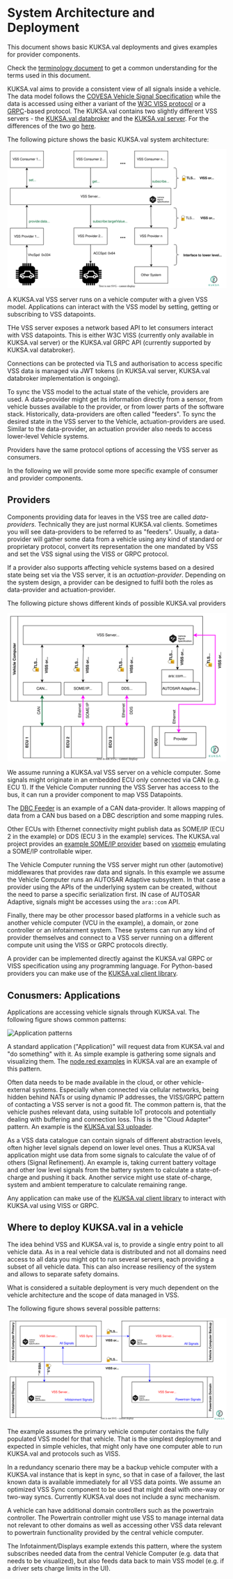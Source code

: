 # System Architecture and Deployment

This document shows basic KUKSA.val deployments and gives examples for provider components.

Check the [terminology document](./terminology.md) to get a common understanding for the terms used in this document.

KUKSA.val aims to provide a consistent view of all signals inside a vehicle. The data model follows the [COVESA Vehicle Signal Specification](https://github.com/COVESA/vehicle_signal_specification) while the data is accessed using either a variant of the [W3C VISS protocol](https://github.com/w3c/automotive) or a [GRPC](https://grpc.io)-based protocol. The KUKSA.val contains two slightly different VSS servers - the [KUKSA.val databroker](../) and the [KUKSA.val server](../kuksa-val-server/). For the differences of the two go [here](./server-vs-broker.md).

The following picture shows the basic KUKSA.val system architecture:

![Basic architecture](./pictures/sysarch_basic.svg)

A KUKSA.val VSS server runs on a vehicle computer with a given VSS model. Applications can interact with the VSS model by setting, getting or subscribing to VSS datapoints.

THe VSS server exposes a network based API to let consumers interact with VSS datapoints. This is either W3C VISS (currently only available in KUKSA.val server) or the KUKSA.val GRPC API (currently supported by KUKSA.val databroker).

Connections can be protected via TLS and authorisation to access specific VSS data is managed via JWT tokens (in KUKSA.val server, KUKSA.val databroker implementation is ongoing).

To sync the VSS model to the actual state of the vehicle, providers are used. A data-provider might get its information directly from a sensor, from  vehicle busses available to the provider, or from lower parts of the software stack. Historically, data-providers are often called "feeders".
To sync the desired state in the VSS server to the Vehicle, actuation-providers are used. Similar to the data-provider, an actuation provider also needs to access lower-level Vehicle systems.

Providers have the same protocol options of accessing the VSS server as consumers.

In the following we will provide some more specific example of consumer and provider components.

## Providers 
Components providing data for leaves in the VSS tree are called  *data-providers*. Technically they are just normal KUKSA.val clients. Sometimes you will see data-providers to be referred to as "feeders".  Usually, a data-provider will gather some data from a vehicle using any kind of standard or proprietary protocol, convert its representation the one mandated by VSS and set the VSS signal using the VISS or GRPC protocol.

If a provider also supports affecting vehicle systems based on a desired state being set via the VSS server, it is an *actuation-provider*. Depending on the system design, a provider can be designed to fulfil both the roles as data-provider and actuation-provider.

The following picture shows different kinds of possible KUKSA.val providers

![Provider options](./pictures/sysarch_providers.svg)

We assume running a KUKSA.val VSS server on a vehicle computer. Some signals might originate in an embedded ECU only connected via CAN (e.g. ECU 1). If the Vehicle Computer running the VSS Server has access to the bus, it can run a provider component to map VSS Datapoints.

The [DBC Feeder](https://github.com/eclipse/kuksa.val.feeders/tree/main/dbc2val) is an example of a CAN data-provider. It allows mapping of data from a CAN bus based on a DBC description and some mapping rules.

Other ECUs with Ethernet connectivity might publish data as SOME/IP (ECU 2 in the example) or DDS (ECU 3 in the example) services. The KUKSA.val project provides an [example SOME/IP provider](https://github.com/eclipse/kuksa.val.feeders/tree/main/someip2val) based on [vsomeip](https://github.com/COVESA/vsomeip) emulating a SOME/IP controllable wiper.

The Vehicle Computer running the VSS server might run other (automotive) middlewares that provides raw data and signals. In this example we assume the Vehicle Computer runs an AUTOSAR Adaptive subsystem. In that case a provider using the APIs of the underlying system can be created, without the need to parse a specific serialization first. IN case of AUTOSAR Adaptive, signals might be accesses using the `ara::com` API.

Finally, there may be other  processor based platforms in a vehicle such as another vehicle computer (VCU in the example), a domain, or zone controller or an infotainment system. These systems can run any kind of provider themselves and connect to a VSS server running on a different compute unit using the VISS or GRPC protocols directly.

A provider can be implemented directly against the KUKSA.val GRPC or VISS specification using any programming language. For Python-based providers you can make use of the [KUKSA.val client library](../kuksa-client/).

## Conusmers: Applications
Applications are accessing vehicle signals through KUKSA.val. The following figure shows common patterns:

![Application patterns](./pictures/sysarch_applications.svg)

A standard application ("Application)"  will request data from KUKSA.val and "do something" with it. As simple example is gathering some signals and visualizing them. The [node.red examples](../kuksa_apps/node-red) in KUKSA.val are an example of this pattern.

Often data needs to be made available in the cloud, or other vehicle-external systems. Especially when connected via cellular networks, being hidden behind NATs or using dynamic IP addresses, the VISS/GRPC pattern of contacting a VSS server is not a good fit. The common pattern is, that the vehicle pushes relevant data, using suitable IoT protocols and potentially dealing with buffering and connection loss. This is the "Cloud Adapter" pattern. An example is the [KUKSA.val S3 uploader](../kuksa_apps/s3/).

As a VSS data catalogue can contain signals of different abstraction levels, often higher level signals depend on lower level ones. Thus a KUKSA.val application might use data from some signals to calculate the value of of others (Signal Refinement). An example is, taking current battery voltage and other low level signals from the battery system to calculate a state-of-charge and pushing it back. Another service might use state of-charge, system and ambient temperature to calculate remaining range.

Any application can make use of the [KUKSA.val client library](../kuksa-client/) to interact with KUKSA.val using VISS or GRPC.

## Where to deploy KUKSA.val in a vehicle

The idea behind VSS and KUKSA.val is, to provide a single entry point to all vehicle data. As in a real vehicle data is distributed and not all domains need access to all data you might opt to run several servers, each providing a subset of all vehicle data. This can also increase resiliency of the system and allows to separate safety domains.

What is considered a suitable deployment is very much dependent on the vehicle architecture and the scope of data managed in VSS.

The following figure shows several possible patterns:

![Deployment patterns](./pictures/sysarch_deployment.svg)

The example assumes the primary vehicle computer contains the fully populated VSS model for that vehicle. That is the simplest deployment and expected in simple vehicles, that might only have one computer able to run KUKSA.val and protocols such as VISS.

In a redundancy scenario there may be a backup vehicle computer with a KUKSA.val instance that is kept in sync, so that in case of a failover, the last known data is available immediately for all VSS data points. We assume an optimized VSS Sync component to be used that might deal with one-way or two-way syncs. Currently KUKSA.val does not include a sync mechanism.

A vehicle can have additional  domain controllers such as the powertrain controller. The Powertrain controller might use VSS to manage internal data not relevant to other domains as well as accessing other VSS data relevant to powertrain functionality provided by the central vehicle computer.

The Infotainment/Displays example extends this pattern, where the system subscribes needed data from the central Vehicle Computer (e.g. data that needs to be visualized), but also feeds data back to main VSS model (e.g. if a driver sets charge limits in the UI). 

